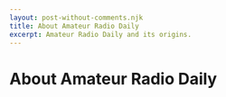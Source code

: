 ```yaml
---
layout: post-without-comments.njk
title: About Amateur Radio Daily
excerpt: Amateur Radio Daily and its origins.
---
```

# About Amateur Radio Daily
